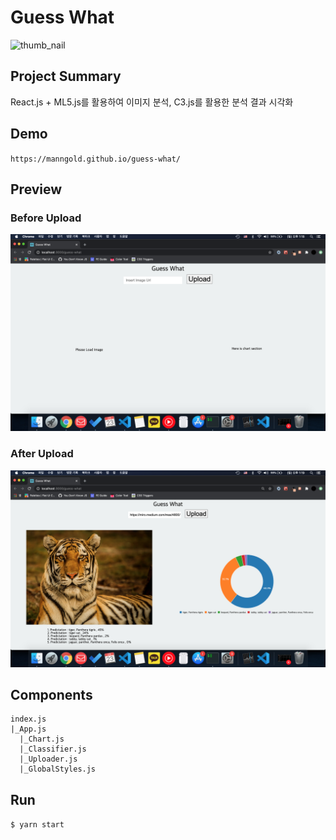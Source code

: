 # Guess What

![thumb_nail](https://miro.medium.com/max/4800/1*-gaKt3rPexLwC3Ivia5yhw.png)

## Project Summary

React.js + ML5.js를 활용하여 이미지 분석, C3.js를 활용한 분석 결과 시각화

## Demo

`https://manngold.github.io/guess-what/`

## Preview

### Before Upload

![before_upload](./image/before_upload.png)

### After Upload

![after_upload](./image/after_upload.png)

## Components

```
index.js
|_App.js
  |_Chart.js
  |_Classifier.js
  |_Uploader.js
  |_GlobalStyles.js
```

## Run

`$ yarn start`
